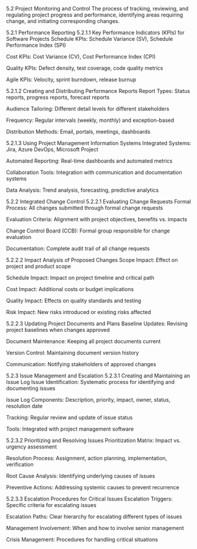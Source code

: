5.2 Project Monitoring and Control
The process of tracking, reviewing, and regulating project progress and performance, identifying areas requiring change, and initiating corresponding changes.

5.2.1 Performance Reporting
5.2.1.1 Key Performance Indicators (KPIs) for Software Projects
Schedule KPIs: Schedule Variance (SV), Schedule Performance Index (SPI)

Cost KPIs: Cost Variance (CV), Cost Performance Index (CPI)

Quality KPIs: Defect density, test coverage, code quality metrics

Agile KPIs: Velocity, sprint burndown, release burnup

5.2.1.2 Creating and Distributing Performance Reports
Report Types: Status reports, progress reports, forecast reports

Audience Tailoring: Different detail levels for different stakeholders

Frequency: Regular intervals (weekly, monthly) and exception-based

Distribution Methods: Email, portals, meetings, dashboards

5.2.1.3 Using Project Management Information Systems
Integrated Systems: Jira, Azure DevOps, Microsoft Project

Automated Reporting: Real-time dashboards and automated metrics

Collaboration Tools: Integration with communication and documentation systems

Data Analysis: Trend analysis, forecasting, predictive analytics

5.2.2 Integrated Change Control
5.2.2.1 Evaluating Change Requests
Formal Process: All changes submitted through formal change requests

Evaluation Criteria: Alignment with project objectives, benefits vs. impacts

Change Control Board (CCB): Formal group responsible for change evaluation

Documentation: Complete audit trail of all change requests

5.2.2.2 Impact Analysis of Proposed Changes
Scope Impact: Effect on project and product scope

Schedule Impact: Impact on project timeline and critical path

Cost Impact: Additional costs or budget implications

Quality Impact: Effects on quality standards and testing

Risk Impact: New risks introduced or existing risks affected

5.2.2.3 Updating Project Documents and Plans
Baseline Updates: Revising project baselines when changes approved

Document Maintenance: Keeping all project documents current

Version Control: Maintaining document version history

Communication: Notifying stakeholders of approved changes

5.2.3 Issue Management and Escalation
5.2.3.1 Creating and Maintaining an Issue Log
Issue Identification: Systematic process for identifying and documenting issues

Issue Log Components: Description, priority, impact, owner, status, resolution date

Tracking: Regular review and update of issue status

Tools: Integrated with project management software

5.2.3.2 Prioritizing and Resolving Issues
Prioritization Matrix: Impact vs. urgency assessment

Resolution Process: Assignment, action planning, implementation, verification

Root Cause Analysis: Identifying underlying causes of issues

Preventive Actions: Addressing systemic causes to prevent recurrence

5.2.3.3 Escalation Procedures for Critical Issues
Escalation Triggers: Specific criteria for escalating issues

Escalation Paths: Clear hierarchy for escalating different types of issues

Management Involvement: When and how to involve senior management

Crisis Management: Procedures for handling critical situations
